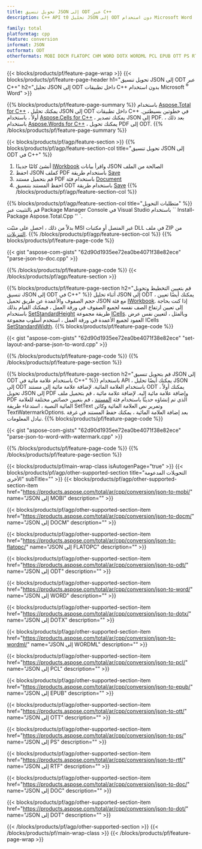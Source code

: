 ```yaml
---
title: تحويل تنسيق JSON إلى ODT عبر C++
description: C++ API t0 تحليل JSON إلى ODT دون استخدام Microsoft Word

family: total
platformtag: cpp
feature: conversion
informat: JSON
outformat: ODT
otherformats: MOBI DOCM FLATOPC CHM WORD DOTX WORDML PCL EPUB OTT PS RTF DOC DOT
---
```

{{< blocks/products/pf/feature-page-wrap >}}
{{< blocks/products/pf/feature-page-header h1="تحويل تنسيق JSON إلى ODT عبر C++" h2="تحليل JSON إلى ODT داخل تطبيقات C++ بدون استخدام Microsoft <sup>&reg;</sup> Word" >}}

{{% blocks/products/pf/feature-page-summary %}}
باستخدام [Aspose.Total for C++](https://products.aspose.com/total/cpp/) ، يمكنك تحليل JSON إلى ODT داخل تطبيقات C++ في خطوتين بسيطتين. أولاً ، باستخدام [Aspose.Cells for C++](https://products.aspose.com/cells/cpp/) ، يمكنك تصدير JSON إلى PDF. بعد ذلك ، باستخدام [Aspose.Words for C++](https://products.aspose.com/words/cppp/) ، يمكنك تحويل PDF إلى ODT. 
{{% /blocks/products/pf/feature-page-summary  %}}

{{< blocks/products/pf/agp/feature-section >}}
{{% blocks/products/pf/agp/feature-section-col title="تحويل تنسيق JSON إلى ODT في C++" %}}
1. أنشئ كائنًا جديدًا [IWorkbook](https://reference.aspose.com/cells/cpp/class/aspose.cells.i_workbook) واقرأ بيانات JSON الصالحة من الملف
2. احفظ JSON كملف PDF باستخدام طريقة [Save](https://reference.aspose.com/cells/cpp/class/aspose.cells.i_workbook#a9460f52a2dec8f4bf623a4905167d997)
3. قم بتحميل مستند PDF باستخدام فئة [Document](https://reference.aspose.com/words/cpp/class/aspose.words.document)
4. احفظ المستند بتنسيق ODT باستخدام طريقة [Save](https://reference.aspose.com/words/cpp/class/aspose.words.document#save_string_saveformat)
{{% /blocks/products/pf/agp/feature-section-col %}}

{{% blocks/products/pf/agp/feature-section-col title="متطلبات التحويل" %}}
قم بالتثبيت عبر Package Manager Console في Visual Studio باستخدام `` Install-Package Aspose.Total.Cpp '' `.

بدلاً من ذلك ، احصل على مثبّت MSI غير المتصل أو مكتبات DLL في ملف ZIP من [التنزيلات](https://downloads.aspose.com/total/cpp).
{{% /blocks/products/pf/agp/feature-section-col %}}
{{% blocks/products/pf/feature-page-code %}}

{{< gist "aspose-com-gists" "62d90d1935ee72ea0be4071f38e82ece" "parse-json-to-doc.cpp" >}}



{{% /blocks/products/pf/feature-page-code %}}
{{< /blocks/products/pf/agp/feature-section >}}

{{% blocks/products/pf/feature-page-section  h2="قم بتعيين التخطيط وتحويل تنسيق JSON إلى ODT في C++" %}}
أثناء تحليل JSON إلى ODT ، يمكنك أيضًا تعيين حجم الصفوف والأعمدة عن طريق تحميل JSON مع فئة [IWorkbook](https://reference.aspose.com/cells/cpp/class/aspose.cells.i_workbook). إذا كنت بحاجة إلى تعيين ارتفاع الصف نفسه لجميع الصفوف في ورقة العمل ، فيمكنك القيام بذلك باستخدام [SetStandardHeight](https://reference.aspose.com/cells/cpp/class/aspose.cells.i_cell#a0b79a3163e2b601aa1b6a6a1e3f1467f ) طريقة مجموعة [ICells](https://reference.aspose.com/cells/cpp/class/aspose.cells.i_cell). وبالمثل ، لتعيين نفس عرض العمود لجميع الأعمدة في ورقة العمل ، استخدم أسلوب مجموعة ICells [SetStandardWidth](https://reference.aspose.com/cells/cpp/class/aspose.cells.i_cell#a48f5dbccc3bf4bb9e6e882094b500bd7).
{{% blocks/products/pf/feature-page-code %}}

{{< gist "aspose-com-gists" "62d90d1935ee72ea0be4071f38e82ece" "set-layout-and-parse-json-to-word.cpp" >}}

{{% /blocks/products/pf/feature-page-code  %}}
{{% /blocks/products/pf/feature-page-section %}}

{{% blocks/products/pf/feature-page-section  h2="قم بتحويل تنسيق JSON إلى ODT باستخدام علامة مائية في C++" %}}
باستخدام API ، يمكنك أيضًا تحليل JSON إلى ODT باستخدام العلامة المائية. لإضافة علامة مائية إلى مستند ODT ، يمكنك أولاً تحويل JSON إلى PDF وإضافة علامة مائية إليه. لإضافة علامة مائية ، قم بتحميل ملف PDF الذي تم إنشاؤه حديثًا باستخدام فئة [المستند](https://reference.aspose.com/words/cpp/class/aspose.words.document) ، قم بتعيين خصائص مختلفة للعلامة المائية النصية ،
استدعاء طريقة SetText وتمرير نص العلامة المائية وكائن TextWatermarkOptions. بعد إضافة العلامة المائية ، يمكنك حفظ المستند في غرفة تبادل المعلومات.
{{% blocks/products/pf/feature-page-code %}}

{{< gist "aspose-com-gists" "62d90d1935ee72ea0be4071f38e82ece" "parse-json-to-word-with-watermark.cpp" >}}

{{% /blocks/products/pf/feature-page-code  %}}
{{% /blocks/products/pf/feature-page-section %}}

{{< blocks/products/pf/main-wrap-class isAutogenPage="true" >}}
{{< blocks/products/pf/agp/other-supported-section title="التحويلات المدعومة الأخرى" subTitle="" >}}
{{< blocks/products/pf/agp/other-supported-section-item href="https://products.aspose.com/total/ar/cpp/conversion/json-to-mobi/" name="JSON إلى MOBI" description="" >}}

{{< blocks/products/pf/agp/other-supported-section-item href="https://products.aspose.com/total/ar/cpp/conversion/json-to-docm/" name="JSON إلى DOCM" description="" >}}

{{< blocks/products/pf/agp/other-supported-section-item href="https://products.aspose.com/total/ar/cpp/conversion/json-to-flatopc/" name="JSON إلى FLATOPC" description="" >}}

{{< blocks/products/pf/agp/other-supported-section-item href="https://products.aspose.com/total/ar/cpp/conversion/json-to-odt/" name="JSON إلى ODT" description="" >}}

{{< blocks/products/pf/agp/other-supported-section-item href="https://products.aspose.com/total/ar/cpp/conversion/json-to-word/" name="JSON إلى WORD" description="" >}}

{{< blocks/products/pf/agp/other-supported-section-item href="https://products.aspose.com/total/ar/cpp/conversion/json-to-dotx/" name="JSON إلى DOTX" description="" >}}

{{< blocks/products/pf/agp/other-supported-section-item href="https://products.aspose.com/total/ar/cpp/conversion/json-to-wordml/" name="JSON إلى WORDML" description="" >}}

{{< blocks/products/pf/agp/other-supported-section-item href="https://products.aspose.com/total/ar/cpp/conversion/json-to-pcl/" name="JSON إلى PCL" description="" >}}

{{< blocks/products/pf/agp/other-supported-section-item href="https://products.aspose.com/total/ar/cpp/conversion/json-to-epub/" name="JSON إلى EPUB" description="" >}}

{{< blocks/products/pf/agp/other-supported-section-item href="https://products.aspose.com/total/ar/cpp/conversion/json-to-ott/" name="JSON إلى OTT" description="" >}}

{{< blocks/products/pf/agp/other-supported-section-item href="https://products.aspose.com/total/ar/cpp/conversion/json-to-ps/" name="JSON إلى PS" description="" >}}

{{< blocks/products/pf/agp/other-supported-section-item href="https://products.aspose.com/total/ar/cpp/conversion/json-to-rtf/" name="JSON إلى RTF" description="" >}}

{{< blocks/products/pf/agp/other-supported-section-item href="https://products.aspose.com/total/ar/cpp/conversion/json-to-doc/" name="JSON إلى DOC" description="" >}}

{{< blocks/products/pf/agp/other-supported-section-item href="https://products.aspose.com/total/ar/cpp/conversion/json-to-dot/" name="JSON إلى DOT" description="" >}}


{{< /blocks/products/pf/agp/other-supported-section >}}
{{< /blocks/products/pf/main-wrap-class >}}
{{< /blocks/products/pf/feature-page-wrap >}}